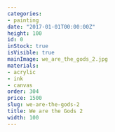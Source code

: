 ```yaml
---
categories:
- painting
date: "2017-01-01T00:00:00Z"
height: 100
id: 0
inStock: true
isVisible: true
mainImage: we_are_the_gods_2.jpg
materials:
- acrylic
- ink
- canvas
order: 304
price: 1500
slug: we-are-the-gods-2
title: We are the Gods 2
width: 100
---
```


